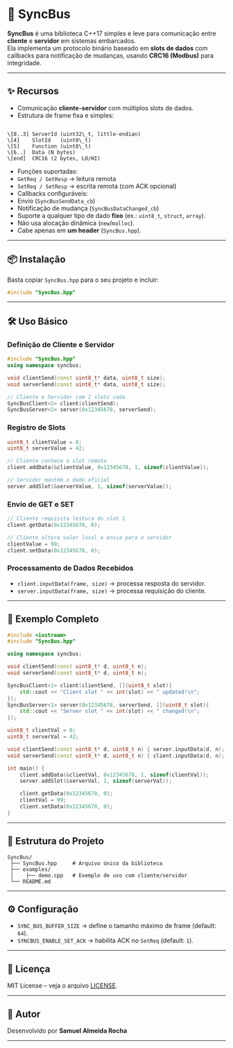 # 🔗 SyncBus

**SyncBus** é uma biblioteca C++17 simples e leve para comunicação entre **cliente** e **servidor** em sistemas embarcados.  
Ela implementa um protocolo binário baseado em **slots de dados** com callbacks para notificação de mudanças, usando **CRC16 (Modbus)** para integridade.

---

## ✨ Recursos

- Comunicação **cliente-servidor** com múltiplos slots de dados.
- Estrutura de frame fixa e simples:
```

\[0..3] ServerId (uint32\_t, little-endian)
\[4]    SlotId   (uint8\_t)
\[5]    Function (uint8\_t)
\[6..]  Data (N bytes)
\[end]  CRC16 (2 bytes, LO/HI)

````
- Funções suportadas:
- `GetReq / GetResp` → leitura remota
- `SetReq / SetResp` → escrita remota (com ACK opcional)
- Callbacks configuráveis:
- Envio (`SyncBusSendData_cb`)
- Notificação de mudança (`SyncBusDataChanged_cb`)
- Suporte a qualquer tipo de dado **fixo** (ex.: `uint8_t`, `struct`, `array`).
- Não usa alocação dinâmica (`new`/`malloc`).
- Cabe apenas em **um header** (`SyncBus.hpp`).

---

## 📦 Instalação

Basta copiar `SyncBus.hpp` para o seu projeto e incluir:

```cpp
#include "SyncBus.hpp"
````

---

## 🛠️ Uso Básico

### Definição de Cliente e Servidor

```cpp
#include "SyncBus.hpp"
using namespace syncbus;

void clientSend(const uint8_t* data, uint8_t size);
void serverSend(const uint8_t* data, uint8_t size);

// Cliente e Servidor com 2 slots cada
SyncBusClient<2> client(clientSend);
SyncBusServer<2> server(0x12345678, serverSend);
```

### Registro de Slots

```cpp
uint8_t clientValue = 0;
uint8_t serverValue = 42;

// Cliente conhece o slot remoto
client.addData(&clientValue, 0x12345678, 1, sizeof(clientValue));

// Servidor mantém o dado oficial
server.addSlot(&serverValue, 1, sizeof(serverValue));
```

### Envio de GET e SET

```cpp
// Cliente requisita leitura do slot 1
client.getData(0x12345678, 0);

// Cliente altera valor local e envia para o servidor
clientValue = 99;
client.setData(0x12345678, 0);
```

### Processamento de Dados Recebidos

* `client.inputData(frame, size)` → processa resposta do servidor.
* `server.inputData(frame, size)` → processa requisição do cliente.

---

## 🔬 Exemplo Completo

```cpp
#include <iostream>
#include "SyncBus.hpp"

using namespace syncbus;

void clientSend(const uint8_t* d, uint8_t n);
void serverSend(const uint8_t* d, uint8_t n);

SyncBusClient<1> client(clientSend, [](uint8_t slot){ 
    std::cout << "Client slot " << int(slot) << " updated!\n"; 
});
SyncBusServer<1> server(0x12345678, serverSend, [](uint8_t slot){ 
    std::cout << "Server slot " << int(slot) << " changed!\n"; 
});

uint8_t clientVal = 0;
uint8_t serverVal = 42;

void clientSend(const uint8_t* d, uint8_t n) { server.inputData(d, n); }
void serverSend(const uint8_t* d, uint8_t n) { client.inputData(d, n); }

int main() {
    client.addData(&clientVal, 0x12345678, 1, sizeof(clientVal));
    server.addSlot(&serverVal, 1, sizeof(serverVal));

    client.getData(0x12345678, 0);
    clientVal = 99;
    client.setData(0x12345678, 0);
}
```

---

## 📂 Estrutura do Projeto

```
SyncBus/
 ├── SyncBus.hpp     # Arquivo único da biblioteca
 ├── examples/
 │    ├── demo.cpp   # Exemplo de uso com cliente/servidor
 └── README.md
```

---

## ⚙️ Configuração

* `SYNC_BUS_BUFFER_SIZE` → define o tamanho máximo de frame (default: `64`).
* `SYNCBUS_ENABLE_SET_ACK` → habilita ACK no `SetReq` (default: `1`).

---

## 📜 Licença

MIT License – veja o arquivo [LICENSE](LICENSE).

---

## 👤 Autor

Desenvolvido por **Samuel Almeida Rocha**

---

